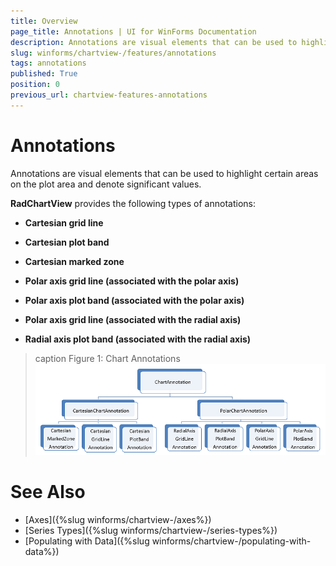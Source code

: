 ```yaml
---
title: Overview
page_title: Annotations | UI for WinForms Documentation
description: Annotations are visual elements that can be used to highlight certain areas on the plot area and denote significant values.
slug: winforms/chartview-/features/annotations
tags: annotations
published: True
position: 0
previous_url: chartview-features-annotations
---
```


# Annotations

Annotations are visual elements that can be used to highlight certain areas on the plot area and denote significant values.

__RadChartView__ provides the following types of annotations:

* __Cartesian grid line__

* __Cartesian plot band__

* __Cartesian marked zone__

* __Polar axis grid line (associated with the polar axis)__

* __Polar axis plot band (associated with the polar axis)__

* __Polar axis grid line (associated with the radial axis)__

* __Radial axis plot band (associated with the radial axis)__

>caption Figure 1: Chart Annotations
![chartview-annotations 001](images/chartview-annotations001.png)

# See Also

* [Axes]({%slug winforms/chartview-/axes%})
* [Series Types]({%slug winforms/chartview-/series-types%})
* [Populating with Data]({%slug winforms/chartview-/populating-with-data%})